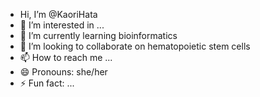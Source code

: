 - Hi, I’m @KaoriHata
- 👀 I’m interested in ...
- 🌱 I’m currently learning bioinformatics
- 💞️ I’m looking to collaborate on hematopoietic stem cells
- 📫 How to reach me ...
- 😄 Pronouns: she/her
- ⚡ Fun fact: ...

<!---
KaoriHata/KaoriHata is a ✨ special ✨ repository because its `README.md` (this file) appears on your GitHub profile.
You can click the Preview link to take a look at your changes.
--->
